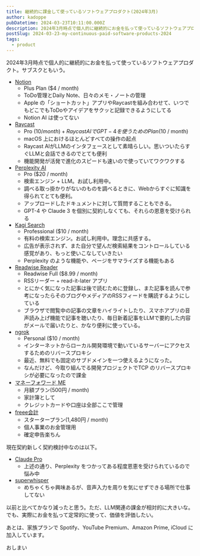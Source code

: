 ```yaml
---
title: 継続的に課金して使っているソフトウェアプロダクト(2024年3月)
author: kadoppe
pubDatetime: 2024-03-23T10:11:00.000Z
description: 2024年3月時点で個人的に継続的にお金を払って使っているソフトウェアプロダクト
postSlug: 2024-03-23-my-continuous-paid-software-products-2024
tags:
  - product
---
```


2024年3月時点で個人的に継続的にお金を払って使っているソフトウェアプロダクト。サブスクともいう。

- [Notion](https://www.notion.so/)
  - Plus Plan ($4 / month)
  - ToDo管理とDaily Note、日々のメモ・ノートの管理
  - Apple の「ショートカット」アプリやRaycastを組み合わせて、いつでもどこでもToDoやアイデアをサクッと記録できるようにしてる
  - Notion AI は使ってない
- [Raycast](https://www.raycast.com/)
  - Pro ($10 / month) + Raycast AI で GPT-4 を使うためのPlan ($10 / month)
  - macOS 上におけるほとんどすべての操作の起点
  - Raycast AIがLLMのインタフェースとして素晴らしい。思いついたらすぐLLMと会話できるのでとても便利
  - 機能開発が活発で進化のスピードも速いので使っていてワクワクする
- [Perplexity AI](https://www.perplexity.ai/)
  - Pro ($20 / month)
  - 検索エンジン + LLM。お試し利用中。
  - 調べる取っ掛かりがないのものを調べるときに、Webからすぐに知識を得られてとても便利。
  - アップロードしたドキュメントに対して質問することもできる。
  - GPT-4 や Claude 3 を個別に契約しなくても、それらの恩恵を受けられる
- [Kagi Search](https://kagi.com/)
  - Professional ($10 / month)
  - 有料の検索エンジン。お試し利用中。理念に共感する。
  - 広告が表示されず、また自分で望んだ検索結果をコントロールしている感覚があり、もっと使いこなしていきたい
  - Perplexity のような機能や、ページをサマライズする機能もある
- [Readwise Reader](https://readwise.io/read)
  - Readwise Full ($8.99 / month)
  - RSSリーダー + read-it-later アプリ
  - とにかく気になった記事は後で読むために登録し、また記事を読んで参考になったらそのブログやメディアのRSSフィードを購読するようにしている
  - ブラウザで閲覧中の記事の文章をハイライトしたり、スマホアプリの音声読み上げ機能で記事を聴いたり、毎日新着記事をLLMで要約した内容がメールで届いたりと、かなり便利に使っている。
- [ngrok](https://ngrok.com/)
  - Personal ($10 / month)
  - インターネットからローカル開発環境で動いているサーバーにアクセスするためのリバースプロキシ
  - 最近、無料でも固定のサブドメインを一つ使えるようになった。
  - なんだけど、今取り組んでる開発プロジェクトでTCP のリバースプロキシが必要になったので課金
- [マネーフォワード ME](https://moneyforward.com/)
  - 月額プラン(500円 / month)
  - 家計簿として
  - クレジットカードや口座は全部ここで管理
- [freee会計](https://www.freee.co.jp/)
  - スタータープラン(1,480円 / month)
  - 個人事業のお金管理用
  - 確定申告楽ちん

現在契約新しく契約検討中なのは以下。

- [Claude Pro](https://support.anthropic.com/en/articles/8325606-what-is-claude-pro)
  - 上述の通り、Perplexity をつかってある程度恩恵を受けられているので悩み中
- [superwhisper](https://superwhisper.com/)
  - めちゃくちゃ興味あるが、音声入力を周りを気にせずできる場所で仕事してない

以前と比べてかなり減ったと思う。ただ、LLM関連の課金が相対的に大きいな。でも、実際にお金を払って定常的に使って、価値を評価したい。

あとは、家族プランで Spotify、YouTube Premium、Amazon Prime, iCloud に加入しています。

おしまい
